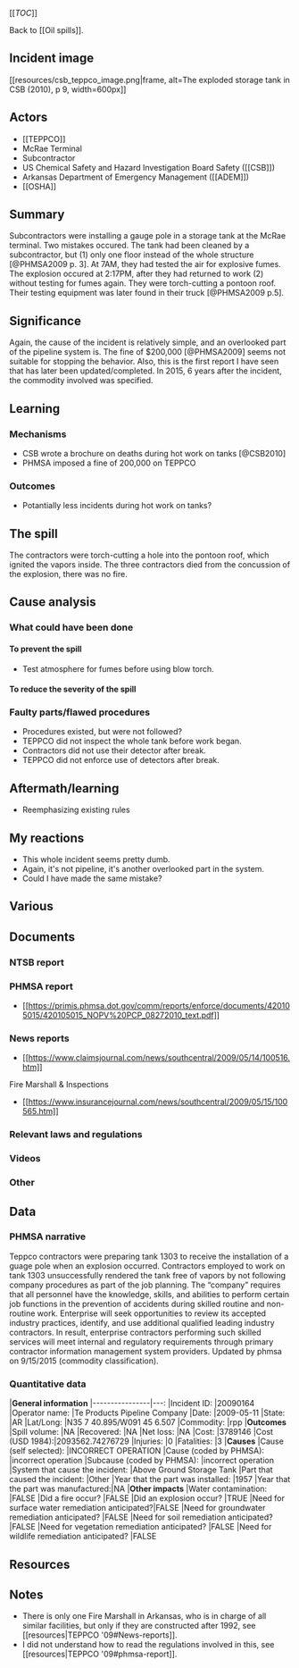 [[_TOC_]]

Back to [[Oil spills]].

## Incident image

[[resources/csb_teppco_image.png|frame, alt=The exploded storage tank in CSB (2010), p 9, width=600px]]

## Actors
* [[TEPPCO]]
* McRae Terminal
* Subcontractor
* US Chemical Safety and Hazard Investigation Board Safety ([[CSB]])
* Arkansas Department of Emergency Management ([[ADEM]])
* [[OSHA]]

## Summary

Subcontractors were installing a gauge pole in a storage tank at the McRae terminal. Two mistakes occured. The tank had been cleaned by a subcontractor, but (1) only one floor instead of the whole structure [@PHMSA2009 p. 3]. At 7AM, they had tested the air for explosive fumes. The explosion occured at 2:17PM, after they had returned to work (2) without testing for fumes again. They were torch-cutting a pontoon roof. Their testing equipment was later found in their truck [@PHMSA2009 p.5].

## Significance

Again, the cause of the incident is relatively simple, and an overlooked part of the pipeline system is. The fine of $200,000 [@PHMSA2009] seems not suitable for stopping the behavior. Also, this is the first report I have seen that has later been updated/completed. In 2015, 6 years after the incident, the commodity involved was specified.

## Learning

### Mechanisms
* CSB wrote a brochure on deaths during hot work on tanks [@CSB2010]
* PHMSA imposed a fine of 200,000 on TEPPCO

### Outcomes
* Potantially less incidents during hot work on tanks?

## The spill

The contractors were torch-cutting a hole into the pontoon roof, which ignited the vapors inside. The three contractors died from the concussion of the explosion, there was no fire.  

## Cause analysis

### What could have been done

#### To prevent the spill
* Test atmosphere for fumes before using blow torch.

#### To reduce the severity of the spill

### Faulty parts/flawed procedures
* Procedures existed, but were not followed?
* TEPPCO did not inspect the whole tank before work began.
* Contractors did not use their detector after break.
* TEPPCO did not enforce use of detectors after break.

## Aftermath/learning
* Reemphasizing existing rules

## My reactions
* This whole incident seems pretty dumb.
* Again, it's not pipeline, it's another overlooked part in the system.
* Could I have made the same mistake?

## Various

## Documents

### NTSB report

### PHMSA report
* [[https://primis.phmsa.dot.gov/comm/reports/enforce/documents/420105015/420105015_NOPV%20PCP_08272010_text.pdf]]

### News reports

* [[https://www.claimsjournal.com/news/southcentral/2009/05/14/100516.htm]]

Fire Marshall & Inspections

* [[https://www.insurancejournal.com/news/southcentral/2009/05/15/100565.htm]]

### Relevant laws and regulations

### Videos

### Other

## Data

### PHMSA narrative

Teppco contractors were preparing tank 1303 to receive the installation of a guage pole when an explosion occurred. Contractors employed to work on tank 1303 unsuccessfully rendered the tank free of vapors by not following company procedures as part of the job planning. The “company” requires that all personnel have the knowledge, skills, and abilities to perform certain job functions in the prevention of accidents during skilled routine and non-routine work. Enterprise will seek opportunities to review its accepted industry practices, identify, and use additional qualified leading industry contractors. In result, enterprise contractors performing such skilled services will meet internal and regulatory requirements through primary contractor information management system providers.      Updated by phmsa on 9/15/2015 (commodity classification).

### Quantitative data

|**General information**
|----------------|---:
|Incident ID:    |20090164
|Operator name:  |Te Products Pipeline Company
|Date:           |2009-05-11
|State:          |AR
|Lat/Long:       |N35 7 40.895/W091 45 6.507
|Commodity:      |rpp
|**Outcomes**
|Spill volume:   |NA
|Recovered:      |NA
|Net loss:       |NA
|Cost:           |3789146
|Cost (USD 1984):|2093562.74276729
|Injuries:       |0
|Fatalities:     |3
|**Causes**
|Cause (self selected):              |INCORRECT OPERATION
|Cause (coded by PHMSA):             |incorrect operation
|Subcause (coded by PHMSA):          |incorrect operation
|System that cause the incident:     |Above Ground Storage Tank
|Part that caused the incident:      |Other
|Year that the part was installed:   |1957
|Year that the part was manufactured:|NA
|**Other impacts**
|Water contamination:                           |FALSE
|Did a fire occur?                              |FALSE
|Did an explosion occur?                        |TRUE
|Need for surface water remediation anticipated?|FALSE
|Need for groundwater remediation anticipated?  |FALSE
|Need for soil remediation anticipated?         |FALSE
|Need for vegetation remediation anticipated?   |FALSE
|Need for wildlife remediation anticipated?     |FALSE

## Resources

## Notes
* There is only one Fire Marshall in Arkansas, who is in charge of all similar facilities, but only if they are constructed after 1992, see [[resources|TEPPCO '09#News-reports]].
* I did not understand how to read the regulations involved in this, see [[resources|TEPPCO '09#phmsa-report]].